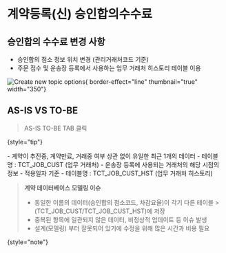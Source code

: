 # 계약등록(신) 승인합의수수료

## 승인합의 수수료 변경 사항
- 승인합의 점소 정보 위치 변경 (관리거래처코드 기준)
- 주문 접수 및 운송장 등록에서 사용하는 업무 거래처 히스토리 테이블 이용

![Create new topic options](img1.png){ border-effect="line" thumbnail="true" width="350"}

## AS-IS VS TO-BE

> AS-IS TO-BE TAB 클릭
>
{style="tip"}

<tabs>
    <tab title="AS-IS">
      <code-block lang="plain text">
         - 계약이 추진중, 계약만료, 거래중 여부 상관 없이 유일한 최근 1개의 데이터
         - 테이블 명 : TCT_JOB_CUST (업무 거래처) 
      </code-block>
    </tab>
    <tab title="TO-BE">
        <code-block lang="plain text">
         - 운송장 등록에 사용되는 거래처의 해당 시점의 정보    
         - 적용일자 기준    
         - 테이블명 : TCT_JOB_CUST_HST (업무 거래처 히스토리) 
         </code-block>
    </tab>

</tabs>

> **계약 데이터베이스 모델링 이슈**
>
> - 동일한 이름의 데이터(승인합의 점소코드, 차감요율)이 각기 다른 테이블
    > (TCT_JOB_CUST/TCT_JOB_CUST_HST)에 저장
> - 중복된 항목에 일관되지 않은 데이터, 비정상적 업데이트 등 이슈 발생
> - 설계(모델링) 부터 잘못되어 있기에 수정을 위해 많은 시간과 비용 필요
>
{style="note"}